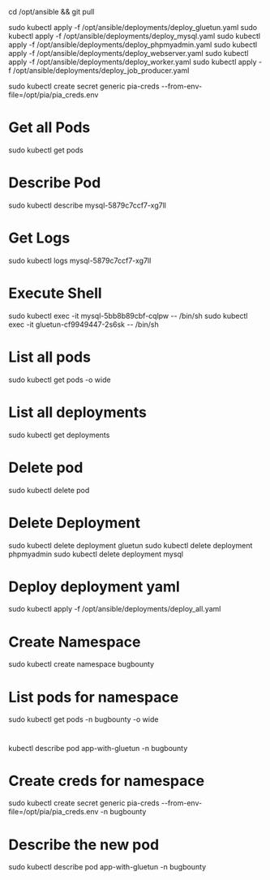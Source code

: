 cd /opt/ansible && git pull

sudo kubectl apply -f /opt/ansible/deployments/deploy_gluetun.yaml
sudo kubectl apply -f /opt/ansible/deployments/deploy_mysql.yaml
sudo kubectl apply -f /opt/ansible/deployments/deploy_phpmyadmin.yaml
sudo kubectl apply -f /opt/ansible/deployments/deploy_webserver.yaml
sudo kubectl apply -f /opt/ansible/deployments/deploy_worker.yaml
sudo kubectl apply -f /opt/ansible/deployments/deploy_job_producer.yaml

sudo kubectl create secret generic pia-creds --from-env-file=/opt/pia/pia_creds.env


# Get all Pods
sudo kubectl get pods

# Describe Pod
sudo kubectl describe mysql-5879c7ccf7-xg7ll

# Get Logs
sudo kubectl logs mysql-5879c7ccf7-xg7ll

# Execute Shell
sudo kubectl exec -it mysql-5bb8b89cbf-cqlpw -- /bin/sh
sudo kubectl exec -it gluetun-cf9949447-2s6sk -- /bin/sh



# List all pods
sudo kubectl get pods -o wide

# List all deployments
sudo kubectl get deployments

# Delete pod
sudo kubectl delete pod <mysql-pod-name>

# Delete Deployment
sudo kubectl delete deployment gluetun
sudo kubectl delete deployment phpmyadmin
sudo kubectl delete deployment mysql

# Deploy deployment yaml
sudo kubectl apply -f /opt/ansible/deployments/deploy_all.yaml

# Create Namespace
sudo kubectl create namespace bugbounty

# List pods for namespace
sudo kubectl get pods -n bugbounty -o wide

#
kubectl describe pod app-with-gluetun -n bugbounty

# Create creds for namespace
sudo kubectl create secret generic pia-creds --from-env-file=/opt/pia/pia_creds.env -n bugbounty

# Describe the new pod
sudo kubectl describe pod app-with-gluetun -n bugbounty











